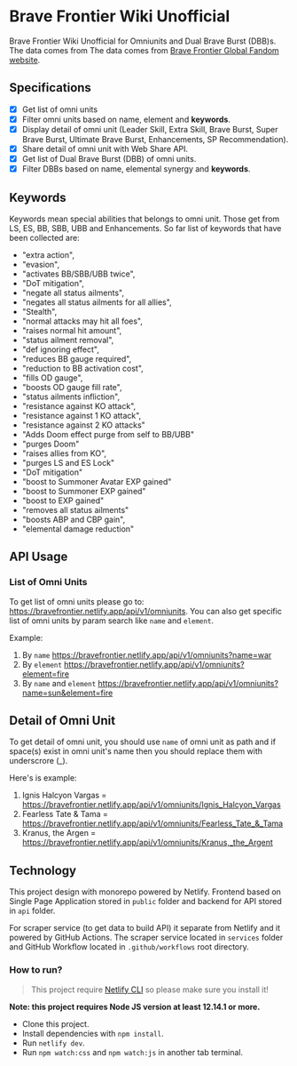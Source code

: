 # Brave Frontier Wiki Unofficial

Brave Frontier Wiki Unofficial for Omniunits and Dual Brave Burst (DBB)s. The data comes from The data comes from [Brave Frontier Global Fandom website](https://bravefrontierglobal.fandom.com/wiki/Brave_Frontier_Wiki).

## Specifications

- [x] Get list of omni units
- [x] Filter omni units based on name, element and **keywords**.
- [x] Display detail of omni unit (Leader Skill, Extra Skill, Brave Burst, Super Brave Burst, Ultimate Brave Burst, Enhancements, SP Recommendation).
- [x] Share detail of omni unit with Web Share API.
- [x] Get list of Dual Brave Burst (DBB) of omni units.
- [x] Filter DBBs based on name, elemental synergy and **keywords**.

## Keywords

Keywords mean special abilities that belongs to omni unit. Those get from LS, ES, BB, SBB, UBB and Enhancements. So far list of keywords that have been collected are:

- "extra action", 
- "evasion", 
- "activates BB/SBB/UBB twice",
- "DoT mitigation", 
- "negate all status ailments",
- "negates all status ailments for all allies",
- "Stealth", 
- "normal attacks may hit all foes",
- "raises normal hit amount", 
- "status ailment removal",
- "def ignoring effect",
- "reduces BB gauge required",
- "reduction to BB activation cost",
- "fills OD gauge",
- "boosts OD gauge fill rate",
- "status ailments infliction",
- "resistance against KO attack",
- "resistance against 1 KO attack",
- "resistance against 2 KO attacks"
- "Adds Doom effect purge from self to BB/UBB"
- "purges Doom"
- "raises allies from KO",
- "purges LS and ES Lock"
- "DoT mitigation"
- "boost to Summoner Avatar EXP gained"
- "boost to Summoner EXP gained"
- "boost to EXP gained"
- "removes all status ailments"
- "boosts ABP and CBP gain",
- "elemental damage reduction"

## API Usage

### List of Omni Units

To get list of omni units please go to: https://bravefrontier.netlify.app/api/v1/omniunits. You can also get specific list of omni units by param search like `name` and `element`.

Example:

1. By `name` https://bravefrontier.netlify.app/api/v1/omniunits?name=war
2. By `element` https://bravefrontier.netlify.app/api/v1/omniunits?element=fire
3. By `name` and `element` https://bravefrontier.netlify.app/api/v1/omniunits?name=sun&element=fire


## Detail of Omni Unit

To get detail of omni unit, you should use `name` of omni unit as path and if space(s) exist in omni unit's name then you should replace them with underscrore (_).

Here's is example:

1. Ignis Halcyon Vargas = https://bravefrontier.netlify.app/api/v1/omniunits/Ignis_Halcyon_Vargas
2. Fearless Tate & Tama = https://bravefrontier.netlify.app/api/v1/omniunits/Fearless_Tate_&_Tama
3. Kranus, the Argen = https://bravefrontier.netlify.app/api/v1/omniunits/Kranus,_the_Argent

## Technology

This project design with monorepo powered by Netlify. Frontend based on Single Page Application stored in `public` folder and backend for API stored in `api` folder.

For scraper service (to get data to build API) it separate from Netlify and it powered by GitHub Actions. The scraper service located in `services` folder and GitHub Workflow located in `.github/workflows` root directory.

### How to run?

> This project require [Netlify CLI](https://cli.netlify.com/netlify-dev/) so please make sure you install it!

**Note: this project requires Node JS version at least 12.14.1 or more.**
- Clone this project.
- Install dependencies with `npm install`.
- Run `netlify dev`.
- Run `npm watch:css` and `npm watch:js` in another tab terminal.
